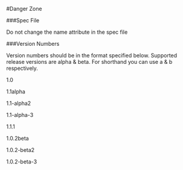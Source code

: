 #Danger Zone


###Spec File

Do not change the name attribute in the spec file


###Version Numbers

Version numbers should be in the format specified below. Supported release versions are alpha & beta. For shorthand you can use a & b respectively.

1.0

1.1alpha

1.1-alpha2

1.1-alpha-3

1.1.1

1.0.2beta

1.0.2-beta2

1.0.2-beta-3
